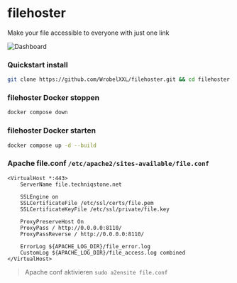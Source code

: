 # filehoster
Make your file accessible to everyone with just one link

![Dashboard](https://file.techniqstone.net/files/sncsXSgjvEyT)

### Quickstart install
```bash
git clone https://github.com/WrobelXXL/filehoster.git && cd filehoster && chmod +x setup.sh && ./setup.sh
```

### filehoster Docker stoppen
```bash
docker compose down
```

### filehoster Docker starten
```bash
docker compose up -d --build
```

### Apache file.conf `/etc/apache2/sites-available/file.conf`
```
<VirtualHost *:443>
    ServerName file.techniqstone.net

    SSLEngine on
    SSLCertificateFile /etc/ssl/certs/file.pem
    SSLCertificateKeyFile /etc/ssl/private/file.key

    ProxyPreserveHost On
    ProxyPass / http://0.0.0.0:8110/
    ProxyPassReverse / http://0.0.0.0:8110/

    ErrorLog ${APACHE_LOG_DIR}/file_error.log
    CustomLog ${APACHE_LOG_DIR}/file_access.log combined
</VirtualHost>
```
> Apache conf aktivieren `sudo a2ensite file.conf`
